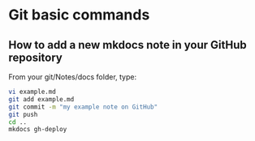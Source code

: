 
# Git basic commands

## How to add a new mkdocs note in your GitHub repository

From your git/Notes/docs folder, type:
```bash
vi example.md
git add example.md
git commit -m "my example note on GitHub"
git push
cd ..
mkdocs gh-deploy
```
